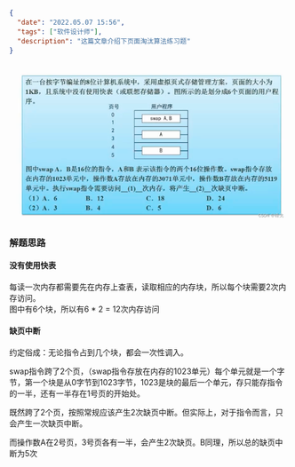 ```json
{
  "date": "2022.05.07 15:56",
  "tags": ["软件设计师"],
  "description": "这篇文章介绍下页面淘汰算法练习题"
}
```


![在这里插入图片描述](../../../assets/content/ruankao/sjs/3.14/01.png)


<a name="C0VEN"></a>
### 解题思路

<a name="hN1E4"></a>
#### 没有使用快表 
每读一次内存都需要先在内存上查表，读取相应的内存块，所以每个块需要2次内存访问。<br />图中有6个块，所以有6 * 2 = 12次内存访问

<a name="uHrwL"></a>
#### 缺页中断
约定俗成：无论指令占到几个块，都会一次性调入。

swap指令跨了2个页，（swap指令存放在内存的1023单元）每个单元就是一个字节，第一个块是从0字节到1023字节，1023是块的最后一个单元，存只能存指令的一半，还有一半存在1号页的开始处。

既然跨了2个页，按照常规应该产生2次缺页中断。但实际上，对于指令而言，只会产生一次缺页中断。

而操作数A在2号页，3号页各有一半，会产生2次缺页。B同理，所以总的缺页中断为5次
